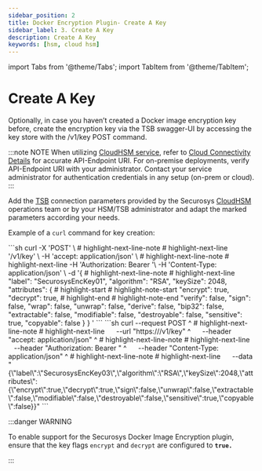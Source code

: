 ```yaml
---
sidebar_position: 2
title: Docker Encryption Plugin- Create A Key
sidebar_label: 3. Create A Key
description: Create A Key
keywords: [hsm, cloud hsm]
---
```


import Tabs from '@theme/Tabs';
import TabItem from '@theme/TabItem';

# Create A Key

Optionally, in case you haven’t created a Docker image encryption key before, create the encryption key via the TSB swagger-UI by accessing the key store with the /v1/key POST command.

:::note NOTE
When utilizing [CloudHSM service](../../cloudhsm/overview), refer to [Cloud Connectivity Details](/connectivity-details/cloudhsm-connectivity-details) for accurate API-Endpoint URI. For on-premise deployments, verify API-Endpoint URI with your administrator. Contact your service administrator for authentication credentials in any setup (on-prem or cloud).
:::

Add the [TSB](../../tsb/Tutorials/TransactionSecurityBroker/transaction-security-broker) connection parameters provided by the Securosys [CloudHSM](../../cloudhsm/overview) operations team or by your HSM/TSB administrator and adapt the marked parameters according your needs.

Example of a `curl` command for key creation: 

<Tabs groupId="device-setup">
  <TabItem value="linux" label="Linux / MacOS" default>
```sh
curl -X 'POST' \ 
# highlight-next-line-note
# highlight-next-line
    '<TSB_APIendpoint>/v1/key' \
    -H 'accept: application/json' \ 
# highlight-next-line-note
# highlight-next-line
    -H 'Authorization: Bearer <bearer_token>'\
    -H 'Content-Type: application/json' \ 
    -d '{ 
# highlight-next-line-note
# highlight-next-line
    "label": "SecurosysEncKey01", 
    "algorithm": "RSA", 
    "keySize": 2048, 
    "attributes": {
# highlight-start
# highlight-note-start
     "encrypt": true,
     "decrypt": true,
# highlight-end     
# highlight-note-end
     "verify": false, 
     "sign": false, 
     "wrap": false, 
     "unwrap": false, 
     "derive": false, 
     "bip32": false, 
     "extractable": false,
     "modifiable": false,
     "destroyable": false,
     "sensitive": true,
     "copyable": false 
    } 
} '
``` 
  </TabItem>
  <TabItem value="Windows" label="Windows" default>
```sh
curl --request POST ^
# highlight-next-line-note
# highlight-next-line
     --url "https://<TSB_APIendpoint>/v1/key" ^
     --header "accept: application/json" ^
# highlight-next-line-note
# highlight-next-line
     --header "Authorization: Bearer <bearer_token>" ^
     --header "Content-Type: application/json" ^
# highlight-next-line-note
# highlight-next-line
     --data "{\"label\":\"SecurosysEncKey03\",\"algorithm\":\"RSA\",\"keySize\":2048,\"attributes\":{\"encrypt\":true,\"decrypt\":true,\"sign\":false,\"unwrap\":false,\"extractable\":false,\"modifiable\":false,\"destroyable\":false,\"sensitive\":true,\"copyable\":false}}"
```
  </TabItem>
</Tabs>

:::danger WARNING

To enable support for the Securosys Docker Image Encryption plugin, ensure that the key flags `encrypt` and `decrypt` are configured to **`true.`**

:::